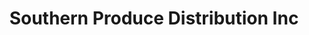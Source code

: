 ---
title: "Southern Produce Distribution Inc"
url: /benson/southern-produce-distribution-inc/
shop: farm
---